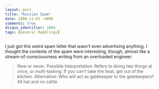 ```yaml
---
layout: post
title: "Russian Spam"
date: 2006-11-03 -0800
comments: true
disqus_identifier: 1094
tags: [General Ramblings]
---
```

I just got this weird spam letter that wasn't even advertising anything.
I thought the contents of the spam were interesting, though, almost like
a stream-of-consciousness writing from an overloaded engineer.
 
> Now or never. Possible Interpretation: Refers to doing two things at
> once, or multi-tasking. If you can't take the heat, get out of the
> kitchen. Alternative: Who will act as gatekeeper to the gatekeepers?
> All hat and no cattle.


